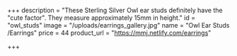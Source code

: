 +++
description = "These Sterling Silver Owl ear studs definitely have the \"cute factor\". They measure approximately 15mm in height."
id = "owl_studs"
image = "/uploads/earrings_gallery.jpg"
name = "Owl Ear Studs /Earrings"
price = 44
product_url = "https://mmj.netlify.com/earrings"

+++
